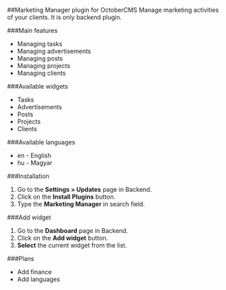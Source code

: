 ##Marketing Manager plugin for OctoberCMS
Manage marketing activities of your clients. It is only backend plugin.

###Main features
* Managing tasks
* Managing advertisements
* Managing posts
* Managing projects
* Managing clients

###Available widgets
* Tasks
* Advertisements
* Posts
* Projects
* Clients

###Available languages
* en - English
* hu - Magyar

###Installation
1. Go to the __Settings > Updates__ page in Backend.
1. Click on the __Install Plugins__ button.
1. Type the __Marketing Manager__ in search field.

###Add widget
1. Go to the __Dashboard__ page in Backend.
1. Click on the __Add widget__ button.
1. __Select__ the current widget from the list.

###Plans
* Add finance
* Add languages
